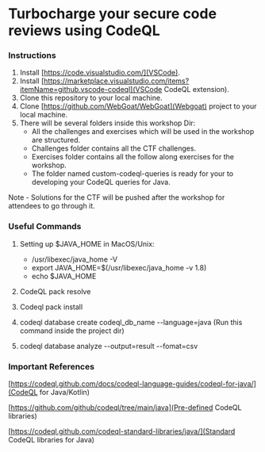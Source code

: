 # Turbocharge your secure code reviews using CodeQL

### Instructions
1. Install [https://code.visualstudio.com/](VSCode). 
2. Install [https://marketplace.visualstudio.com/items?itemName=github.vscode-codeql](VSCode CodeQL extension). 
3. Clone this repository to your local machine. 
4. Clone [https://github.com/WebGoat/WebGoat](Webgoat) project to your local machine. 
4. There will be several folders inside this workshop Dir:
    - All the challenges and exercises which will be used in the workshop are structured. 
    - Challenges folder contains all the CTF challenges. 
    - Exercises folder contains all the follow along exercises for the workshop. 
    - The folder named custom-codeql-queries is ready for your to developing your CodeQL queries for Java. 


Note - Solutions for the CTF will be pushed after the workshop for attendees to go through it.


### Useful Commands 

1. Setting up $JAVA_HOME in MacOS/Unix:
    - /usr/libexec/java_home -V
    - export JAVA_HOME=$(/usr/libexec/java_home -v 1.8)
    - echo $JAVA_HOME

2. CodeQL pack resolve
3. Codeql pack install 
4. codeql database create codeql_db_name --language=java (Run this command inside the project dir)
5. codeql database analyze --output=result --fomat=csv



### Important References

[https://codeql.github.com/docs/codeql-language-guides/codeql-for-java/](CodeQL for Java/Kotlin)

[https://github.com/github/codeql/tree/main/java](Pre-defined CodeQL libraries)

[https://codeql.github.com/codeql-standard-libraries/java/](Standard CodeQL libraries for Java)
